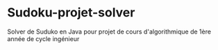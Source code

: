 # Sudoku-projet-solver
Solver de Suduko en Java pour projet de cours d'algorithmique de 1ère année de cycle ingénieur
